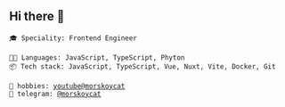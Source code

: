 ## Hi there 👋

<p dir="auto"><code>🎓 Speciality: Frontend Engineer</code><br>
<br>
<code>🧑‍💻 Languages: JavaScript, TypeScript, Phyton</code><br>
<code>📦 Tech stack: JavaScript, TypeScript, Vue, Nuxt, Vite, Docker, Git</code><br>
<br>
<code>🥎 hobbies: <a href="https://www.youtube.com/@morskoycat" rel="nofollow">youtube@morskoycat</a></code><br>
<code>💬 telegram: <a href="https://telegram.me/morskoycat" rel="nofollow">@morskoycat</a></code><br>
